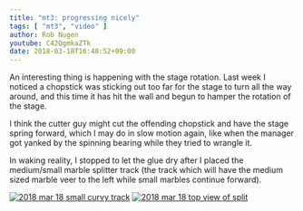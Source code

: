```yaml
---
title: "mt3: progressing nicely"
tags: [ "mt3", "video" ]
author: Rob Nugen
youtube: C42QgmkaZTk
date: 2018-03-18T16:40:52+09:00
---
```


An interesting thing is happening with the stage rotation.  Last week I noticed
a chopstick was sticking out too far for the stage to turn all the way
around, and this time it has hit the wall and begun to hamper the
rotation of the stage.

I think the cutter guy might cut the offending chopstick and have the
stage spring forward, which I may do in slow motion again, like when
the manager got yanked by the spinning bearing while they tried to
wrangle it.

In waking reality, I stopped to let the glue dry after I placed the
medium/small marble splitter track (the track which will have the
medium sized marble veer to the left while small marbles continue
forward).

[![2018 mar 18 small curvy track](//b.robnugen.com/art/marble_track_3/construction/2018/thumbs/2018_mar_18_small_curvy_track.jpg)](//b.robnugen.com/art/marble_track_3/construction/2018/2018_mar_18_small_curvy_track.jpg)
[![2018 mar 18 top view of split](//b.robnugen.com/art/marble_track_3/construction/2018/thumbs/2018_mar_18_top_view_of_split.jpg)](//b.robnugen.com/art/marble_track_3/construction/2018/2018_mar_18_top_view_of_split.jpg)
